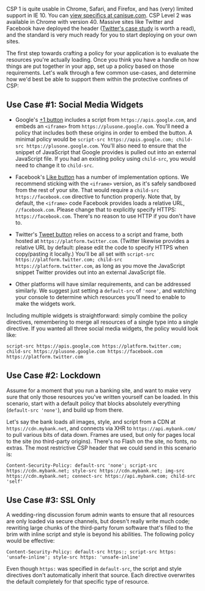 


<p class="intro">
CSP 1 is quite usable in Chrome, Safari, and Firefox, and has (very) limited
support in IE 10. You can <a href="http://caniuse.com/#feat=contentsecuritypolicy">
view specifics at canisue.com</a>. CSP Level 2 was available in Chrome with
version 40. Massive sites like Twitter and Facebook have deployed the header
(<a href="https://blog.twitter.com/2011/improving-browser-security-csp">Twitter's
case study</a> is worth a read), and the standard is very much ready
for you to start deploying on your own sites.
</p>



The first step towards crafting a policy for your application is to evaluate the
resources you're actually loading. Once you think you have a handle on how
things are put together in your app, set up a policy based on those
requirements. Let's walk through a few common use-cases, and determine how we'd
best be able to support them within the protective confines of CSP:

## Use Case #1: Social Media Widgets

* Google's [+1 button](http://www.google.com/intl/en/webmasters/+1/button/index.html)
includes a script from `https://apis.google.com`, and embeds an `<iframe>` from
`https://plusone.google.com`. You'll need a policy that includes both these
origins in order to embed the button. A minimal policy would be `script-src
https://apis.google.com; child-src https://plusone.google.com`. You'll also need
to ensure that the snippet of JavaScript that Google provides is pulled out into
an external JavaScript file. If you had an existing policy using `child-src`,
you would need to change it to `child-src`.

* Facebook's [Like button](http://developers.facebook.com/docs/reference/plugins/like/)
has a number of implementation options. We recommend sticking with the
`<iframe>` version, as it's safely sandboxed from the rest of your site. That
would require a `child-src https://facebook.com` directive to function properly.
Note that, by default, the `<iframe>` code Facebook provides loads a relative
URL, `//facebook.com`. Please change that to explicitly specify HTTPS:
`https://facebook.com`. There's no reason to use HTTP if you don't have to.

* Twitter's [Tweet button](https://twitter.com/about/resources/buttons)
relies on access to a script and frame, both hosted at
`https://platform.twitter.com`. (Twitter likewise provides a relative URL by
default: please edit the code to specify HTTPS when copy/pasting it locally.)
You'll be all set with `script-src https://platform.twitter.com; child-src
https://platform.twitter.com`, as long as you move the JavaScript snippet
Twitter provides out into an external JavaScript file.

* Other platforms will have similar requirements, and can be addressed similarly. 
We suggest just setting a `default-src` of `'none'`, and watching your console to 
determine which resources you'll need to enable to make the widgets work.

Including multiple widgets is straightforward: simply combine the policy
directives, remembering to merge all resources of a single type into a single
directive. If you wanted all three social media widgets, the policy would look
like:

    script-src https://apis.google.com https://platform.twitter.com; child-src https://plusone.google.com https://facebook.com https://platform.twitter.com

## Use Case #2: Lockdown

Assume for a moment that you run a banking site, and want to make very sure that
only those resources you've written yourself can be loaded. In this scenario,
start with a default policy that blocks absolutely everything (`default-src
'none'`), and build up from there.

Let's say the bank loads all images, style, and script from a CDN at
`https://cdn.mybank.net`, and connects via XHR to `https://api.mybank.com/` to
pull various bits of data down. Frames are used, but only for pages local to the
site (no third-party origins). There's no Flash on the site, no fonts, no
extras. The most restrictive CSP header that we could send in this scenario is:

    Content-Security-Policy: default-src 'none'; script-src https://cdn.mybank.net; style-src https://cdn.mybank.net; img-src https://cdn.mybank.net; connect-src https://api.mybank.com; child-src 'self'

## Use Case #3: SSL Only

A wedding-ring discussion forum admin wants to ensure that all resources are
only loaded via secure channels, but doesn't really write much code; rewriting
large chunks of the third-party forum software that's filled to the brim with
inline script and style is beyond his abilities. The following policy would be
effective:

    Content-Security-Policy: default-src https:; script-src https: 'unsafe-inline'; style-src https: 'unsafe-inline'

Even though `https:` was specified in `default-src`, the script and style
directives don't automatically inherit that source. Each directive overwrites
the default completely for that specific type of resource.



